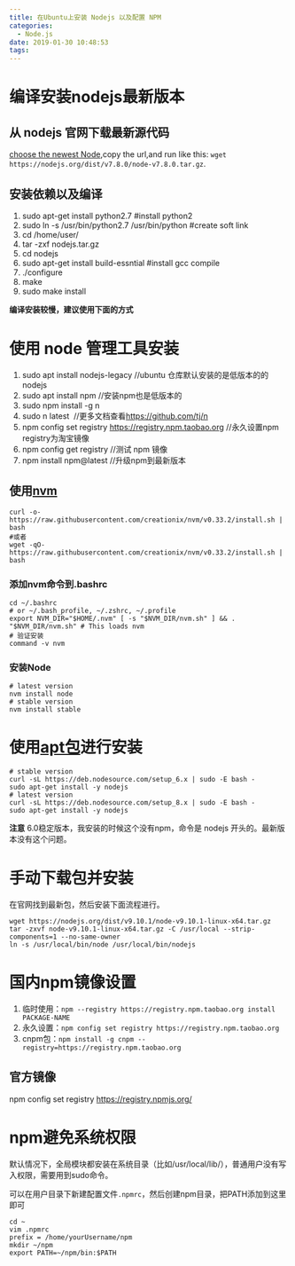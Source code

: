 ```yaml
---
title: 在Ubuntu上安装 Nodejs 以及配置 NPM
categories:
  - Node.js
date: 2019-01-30 10:48:53
tags:
---
```


# 编译安装nodejs最新版本
## 从 nodejs 官网下载最新源代码
[choose the newest Node](https://nodejs.org/en/download/current/),copy the url,and run like this: `wget https://nodejs.org/dist/v7.8.0/node-v7.8.0.tar.gz`.  

## 安装依赖以及编译
1. sudo apt-get install python2.7 #install python2
2. sudo ln -s /usr/bin/python2.7 /usr/bin/python #create soft link
3. cd /home/user/
4. tar -zxf nodejs.tar.gz
5. cd nodejs
6. sudo apt-get install build-essntial #install gcc compile
7. ./configure
8. make
9. sudo make install 

**编译安装较慢，建议使用下面的方式**  

# 使用 node 管理工具安装
1. sudo apt install nodejs-legacy //ubuntu 仓库默认安装的是低版本的的 nodejs
2. sudo apt install npm //安装npm也是低版本的
3. sudo npm install -g n
4. sudo n latest  //更多文档查看<https://github.com/tj/n>
5. npm config set registry https://registry.npm.taobao.org //永久设置npm registry为淘宝镜像
6. npm config get registry //测试 npm 镜像
7. npm install npm@latest //升级npm到最新版本

## 使用[nvm](https://github.com/creationix/nvm#install-script)
```
curl -o- https://raw.githubusercontent.com/creationix/nvm/v0.33.2/install.sh | bash
#或者
wget -qO- https://raw.githubusercontent.com/creationix/nvm/v0.33.2/install.sh | bash
```
### 添加nvm命令到.bashrc
```shell
cd ~/.bashrc
# or ~/.bash_profile, ~/.zshrc, ~/.profile
export NVM_DIR="$HOME/.nvm" [ -s "$NVM_DIR/nvm.sh" ] && . "$NVM_DIR/nvm.sh" # This loads nvm
# 验证安装
command -v nvm
```
### 安装Node
```shell
# latest version
nvm install node
# stable version
nvm install stable
```
# 使用[apt包](https://nodejs.org/en/download/package-manager/)进行安装

```shell
# stable version
curl -sL https://deb.nodesource.com/setup_6.x | sudo -E bash -
sudo apt-get install -y nodejs
# latest version
curl -sL https://deb.nodesource.com/setup_8.x | sudo -E bash -
sudo apt-get install -y nodejs
```

**注意** 6.0稳定版本，我安装的时候这个没有npm，命令是 nodejs 开头的。最新版本没有这个问题。 

# 手动下载包并安装

在官网找到最新包，然后安装下面流程进行。

```shell
wget https://nodejs.org/dist/v9.10.1/node-v9.10.1-linux-x64.tar.gz
tar -zxvf node-v9.10.1-linux-x64.tar.gz -C /usr/local --strip-components=1 --no-same-owner
ln -s /usr/local/bin/node /usr/local/bin/nodejs
```

# 国内npm镜像设置
1. 临时使用：`npm --registry https://registry.npm.taobao.org install PACKAGE-NAME`
2. 永久设置：`npm config set registry https://registry.npm.taobao.org`
3. cnpm包：`npm install -g cnpm --registry=https://registry.npm.taobao.org`

## 官方镜像
npm config set registry https://registry.npmjs.org/

# npm避免系统权限
默认情况下，全局模块都安装在系统目录（比如/usr/local/lib/），普通用户没有写入权限，需要用到sudo命令。

可以在用户目录下新建配置文件`.npmrc`，然后创建npm目录，把PATH添加到这里即可
```
cd ~
vim .npmrc
prefix = /home/yourUsername/npm
mkdir ~/npm
export PATH=~/npm/bin:$PATH
```

